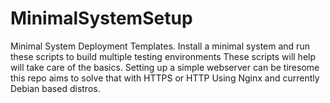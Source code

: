 # MinimalSystemSetup
Minimal System Deployment Templates.
Install a minimal system and run these scripts to build multiple testing environments 
These scripts will help will take care of the basics.
Setting up a simple webserver can be tiresome this repo aims to solve that with HTTPS or HTTP
Using Nginx and currently Debian based distros.
